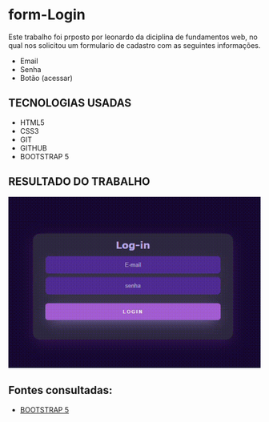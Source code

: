 # form-Login

Este trabalho foi prposto por leonardo da diciplina de fundamentos web, no qual nos solicitou um formulario de cadastro com as seguintes informações.

* Email 
* Senha 
* Botão (acessar)
 
## TECNOLOGIAS USADAS 

* HTML5
* CSS3 
* GIT
* GITHUB
* BOOTSTRAP 5


## RESULTADO DO TRABALHO
![Login](img/euqfiz.gif)


## Fontes consultadas:

* [BOOTSTRAP 5](https://getbootstrap.com/docs/5.0/getting-started/introduction/)



